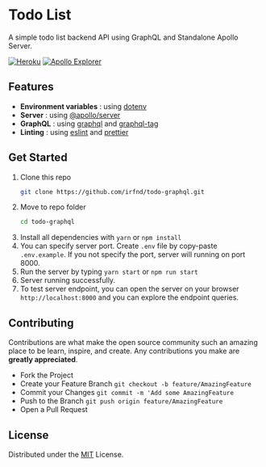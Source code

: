 # Todo List

A simple todo list backend API using GraphQL and Standalone Apollo Server.

[![Heroku](https://img.shields.io/badge/Running%20on%20Heroku-430098?style=for-the-badge&logo=heroku&logoColor=white)](https://irfnd-todo-graphql.herokuapp.com/)
[![Apollo Explorer](https://img.shields.io/badge/Test%20on%20Apollo%20Studio-311C87?&style=for-the-badge&logo=Apollo%20GraphQL&logoColor=white)](https://studio.apollographql.com/public/irfnd-todo-graphql/explorer?variant=current)

## Features

- **Environment variables** : using [dotenv](https://github.com/motdotla/dotenv)
- **Server** : using [@apollo/server](https://github.com/apollographql/apollo-server)
- **GraphQL** : using [graphql](https://github.com/graphql/graphql-js) and [graphql-tag](https://github.com/apollographql/graphql-tag)
- **Linting** : using [eslint](https://eslint.org/) and [prettier](https://prettier.io/)

## Get Started

1. Clone this repo
   ```bash
   git clone https://github.com/irfnd/todo-graphql.git
   ```
2. Move to repo folder
   ```bash
   cd todo-graphql
   ```
3. Install all dependencies with
   `yarn` or `npm install`
4. You can specify server port. Create `.env` file by copy-paste `.env.example`. If you not specify the port, server will running on port 8000.
5. Run the server by typing `yarn start` or `npm run start`
6. Server running successfully.
7. To test server endpoint, you can open the server on your browser `http://localhost:8000` and you can explore the endpoint queries.

## Contributing

Contributions are what make the open source community such an amazing place to be learn, inspire, and create. Any contributions you make are **greatly appreciated**.

- Fork the Project
- Create your Feature Branch `git checkout -b feature/AmazingFeature`
- Commit your Changes `git commit -m 'Add some AmazingFeature`
- Push to the Branch `git push origin feature/AmazingFeature`
- Open a Pull Request

## License

Distributed under the [MIT](https://github.com/irfnd/todo-graphql/blob/master/LICENSE) License.

